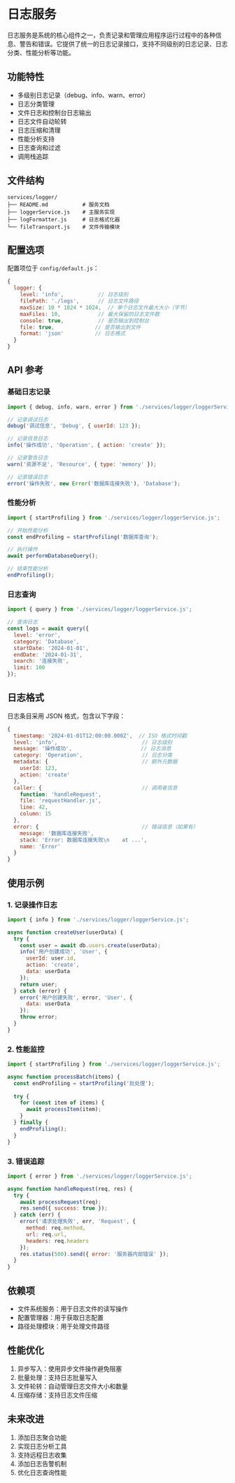 # 日志服务

日志服务是系统的核心组件之一，负责记录和管理应用程序运行过程中的各种信息、警告和错误。它提供了统一的日志记录接口，支持不同级别的日志记录、日志分类、性能分析等功能。

## 功能特性

- 多级别日志记录（debug、info、warn、error）
- 日志分类管理
- 文件日志和控制台日志输出
- 日志文件自动轮转
- 日志压缩和清理
- 性能分析支持
- 日志查询和过滤
- 调用栈追踪

## 文件结构

```
services/logger/
├── README.md           # 服务文档
├── loggerService.js    # 主服务实现
├── logFormatter.js     # 日志格式化器
└── fileTransport.js    # 文件传输模块
```

## 配置选项

配置项位于 `config/default.js`：

```javascript
{
  logger: {
    level: 'info',           // 日志级别
    filePath: './logs',      // 日志文件路径
    maxSize: 10 * 1024 * 1024,  // 单个日志文件最大大小（字节）
    maxFiles: 10,            // 最大保留的日志文件数
    console: true,           // 是否输出到控制台
    file: true,             // 是否输出到文件
    format: 'json'          // 日志格式
  }
}
```

## API 参考

### 基础日志记录

```javascript
import { debug, info, warn, error } from './services/logger/loggerService.js';

// 记录调试日志
debug('调试信息', 'Debug', { userId: 123 });

// 记录信息日志
info('操作成功', 'Operation', { action: 'create' });

// 记录警告日志
warn('资源不足', 'Resource', { type: 'memory' });

// 记录错误日志
error('操作失败', new Error('数据库连接失败'), 'Database');
```

### 性能分析

```javascript
import { startProfiling } from './services/logger/loggerService.js';

// 开始性能分析
const endProfiling = startProfiling('数据库查询');

// 执行操作
await performDatabaseQuery();

// 结束性能分析
endProfiling();
```

### 日志查询

```javascript
import { query } from './services/logger/loggerService.js';

// 查询日志
const logs = await query({
  level: 'error',
  category: 'Database',
  startDate: '2024-01-01',
  endDate: '2024-01-31',
  search: '连接失败',
  limit: 100
});
```

## 日志格式

日志条目采用 JSON 格式，包含以下字段：

```javascript
{
  timestamp: '2024-01-01T12:00:00.000Z',  // ISO 格式时间戳
  level: 'info',                           // 日志级别
  message: '操作成功',                      // 日志消息
  category: 'Operation',                   // 日志分类
  metadata: {                              // 额外元数据
    userId: 123,
    action: 'create'
  },
  caller: {                                // 调用者信息
    function: 'handleRequest',
    file: 'requestHandler.js',
    line: 42,
    column: 15
  },
  error: {                                 // 错误信息（如果有）
    message: '数据库连接失败',
    stack: 'Error: 数据库连接失败\n    at ...',
    name: 'Error'
  }
}
```

## 使用示例

### 1. 记录操作日志

```javascript
import { info } from './services/logger/loggerService.js';

async function createUser(userData) {
  try {
    const user = await db.users.create(userData);
    info('用户创建成功', 'User', {
      userId: user.id,
      action: 'create',
      data: userData
    });
    return user;
  } catch (error) {
    error('用户创建失败', error, 'User', {
      data: userData
    });
    throw error;
  }
}
```

### 2. 性能监控

```javascript
import { startProfiling } from './services/logger/loggerService.js';

async function processBatch(items) {
  const endProfiling = startProfiling('批处理');
  
  try {
    for (const item of items) {
      await processItem(item);
    }
  } finally {
    endProfiling();
  }
}
```

### 3. 错误追踪

```javascript
import { error } from './services/logger/loggerService.js';

async function handleRequest(req, res) {
  try {
    await processRequest(req);
    res.send({ success: true });
  } catch (err) {
    error('请求处理失败', err, 'Request', {
      method: req.method,
      url: req.url,
      headers: req.headers
    });
    res.status(500).send({ error: '服务器内部错误' });
  }
}
```

## 依赖项

- 文件系统服务：用于日志文件的读写操作
- 配置管理器：用于获取日志配置
- 路径处理模块：用于处理文件路径

## 性能优化

1. 异步写入：使用异步文件操作避免阻塞
2. 批量处理：支持日志批量写入
3. 文件轮转：自动管理日志文件大小和数量
4. 压缩存储：支持日志文件压缩

## 未来改进

1. 添加日志聚合功能
2. 实现日志分析工具
3. 支持远程日志收集
4. 添加日志告警机制
5. 优化日志查询性能 